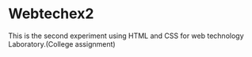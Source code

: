 # Webtechex2
This is the second experiment using HTML and CSS for web technology Laboratory.(College assignment)
